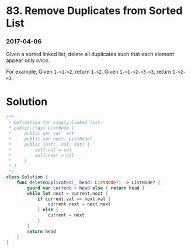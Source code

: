 # 83. Remove Duplicates from Sorted List

### 2017-04-06

Given a sorted linked list, delete all duplicates such that each element appear only *once*.

For example,
Given `1->1->2`, return `1->2`.
Given `1->1->2->3->3`, return `1->2->3`.



# Solution

```swift
/**
 * Definition for singly-linked list.
 * public class ListNode {
 *     public var val: Int
 *     public var next: ListNode?
 *     public init(_ val: Int) {
 *         self.val = val
 *         self.next = nil
 *     }
 * }
 */
class Solution {
    func deleteDuplicates(_ head: ListNode?) -> ListNode? {
        guard var current = head else { return head }
        while let next = current.next {
            if current.val == next.val {
                current.next = next.next
            } else {
                current = next
            }
        }
        return head
    }
}
```

